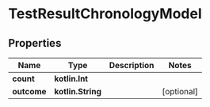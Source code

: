 
# TestResultChronologyModel

## Properties
| Name | Type | Description | Notes |
| ------------ | ------------- | ------------- | ------------- |
| **count** | **kotlin.Int** |  |  |
| **outcome** | **kotlin.String** |  |  [optional] |




